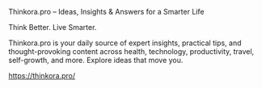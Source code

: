 Thinkora.pro – Ideas, Insights & Answers for a Smarter Life

Think Better. Live Smarter.

Thinkora.pro is your daily source of expert insights, practical tips, and thought-provoking content across health, technology, productivity, travel, self-growth, and more. Explore ideas that move you.

https://thinkora.pro/
